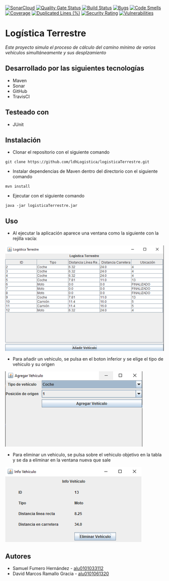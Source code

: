 
[![SonarCloud](https://sonarcloud.io/images/project_badges/sonarcloud-white.svg)](https://sonarcloud.io/dashboard?id=ldhLogistica_logisticaTerrestre)
[![Quality Gate Status](https://sonarcloud.io/api/project_badges/measure?project=ldhLogistica_logisticaTerrestre&metric=alert_status)](https://sonarcloud.io/dashboard?id=ldhLogistica_logisticaTerrestre)
[![Build Status](https://travis-ci.com/ldhLogistica/logisticaTerrestre.svg?branch=master)](https://travis-ci.com/ldhLogistica/logisticaTerrestre)
[![Bugs](https://sonarcloud.io/api/project_badges/measure?project=ldhLogistica_logisticaTerrestre&metric=bugs)](https://sonarcloud.io/dashboard?id=ldhLogistica_logisticaTerrestre)
[![Code Smells](https://sonarcloud.io/api/project_badges/measure?project=ldhLogistica_logisticaTerrestre&metric=code_smells)](https://sonarcloud.io/dashboard?id=ldhLogistica_logisticaTerrestre)
[![Coverage](https://sonarcloud.io/api/project_badges/measure?project=ldhLogistica_logisticaTerrestre&metric=coverage)](https://sonarcloud.io/dashboard?id=ldhLogistica_logisticaTerrestre)
[![Duplicated Lines (%)](https://sonarcloud.io/api/project_badges/measure?project=ldhLogistica_logisticaTerrestre&metric=duplicated_lines_density)](https://sonarcloud.io/dashboard?id=ldhLogistica_logisticaTerrestre)
[![Security Rating](https://sonarcloud.io/api/project_badges/measure?project=ldhLogistica_logisticaTerrestre&metric=security_rating)](https://sonarcloud.io/dashboard?id=ldhLogistica_logisticaTerrestre)
[![Vulnerabilities](https://sonarcloud.io/api/project_badges/measure?project=ldhLogistica_logisticaTerrestre&metric=vulnerabilities)](https://sonarcloud.io/dashboard?id=ldhLogistica_logisticaTerrestre)

# Logística Terrestre

_Este proyecto simula el proceso de cálculo del camino mínimo de varios vehículos simultáneamente y sus desplzamiento_

## Desarrollado por las siguientes tecnologías

- Maven
- Sonar
- GitHub
- TravisCI

## Testeado con

- JUnit

## Instalación

- Clonar el repositorio con el siguiente comando

```
git clone https://github.com/ldhLogistica/logisticaTerrestre.git
```

- Instalar dependencias de Maven dentro del directorio con el siguiente comando

```
mvn install
```

- Ejecutar con el siguiente comando

```
java -jar logisticaTerrestre.jar
```

## Uso

- Al ejecutar la aplicación aparece una ventana como la siguiente con la rejilla vacía:

![Imagen rejilla vehiculos demo](resources/menuPrincipalDemo.PNG)

- Para añadir un vehiculo, se pulsa en el boton inferior y se elige el tipo de vehiculo y su origen

![Imagen agregar vehiculos demo](resources/agregarVehiculoDemo.PNG)

- Para eliminar un vehiculo, se pulsa sobre el vehiculo objetivo en la tabla y se da a eliminar en la ventana nueva que sale

![Imagen agregar vehiculos demo](resources/eliminarVehiculoDemo.PNG)

## Autores

- Samuel Fumero Hernández - [alu0101033112](https://github.com/SamuelFumeroHdez)
- David Marcos Ramallo Gracia - [alu0101061320](https://github.com/alu0101061320)







